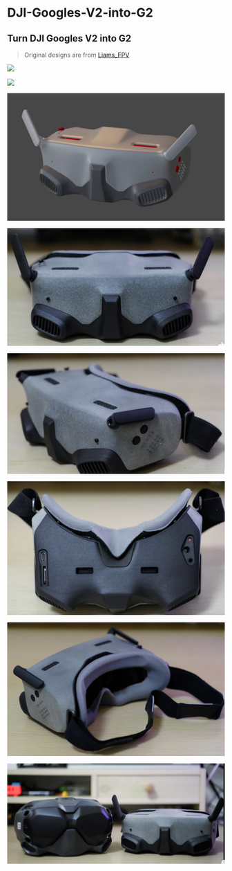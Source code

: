 # DJI-Googles-V2-into-G2

## Turn DJI Googles V2 into G2

> Original designs are from [Liams_FPV](https://www.bilibili.com/video/BV1SP411871d/)

![](./Instruction/0.JPG)

![](./Photos/0.JPG)

![](./Photos/1.PNG)

![](./Photos/2.PNG)

![](./Photos/3.PNG)

![](./Photos/4.PNG)

![](./Photos/5.PNG)

![](./Photos/6.PNG)
